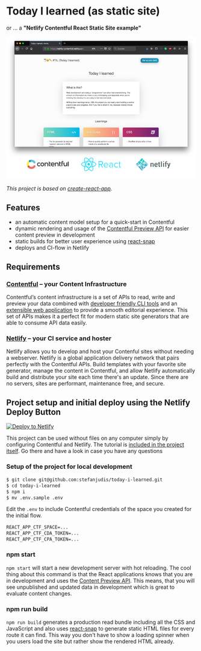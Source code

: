 # Today I learned (as static site)

or ... a **"Netlify Contentful React Static Site example"**

![The Today I learned site](./screenshot.png)

_This project is based on [create-react-app](https://github.com/facebook/create-react-app)._

## Features

- an automatic content model setup for a quick-start in Contentful
- dynamic rendering and usage of the [Contentful Preview API](https://www.contentful.com/developers/docs/references/content-preview-api/) for easier content preview in development
- static builds for better user experience using [react-snap](https://github.com/stereobooster/react-snap)
- deploys and CI-flow in Netlify

## Requirements

### [Contentful](https://www.contentful.com) – your Content Infrastructure

Contentful’s content infrastructure is a set of APIs to read, write and preview your data combined with [developer friendly CLI tools](https://github.com/contentful/contentful-cli/) and an [extensible web application](https://www.contentful.com/developers/docs/concepts/uiextensions/) to provide a smooth editorial experience. This set of APIs makes it a perfect fit for modern static site generators that are able to consume API data easily.

### [Netlify](https://www.netlify.com) – your CI service and hoster

Netlify allows you to develop and host your Contenful sites without needing a webserver. Netlify is a global application delivery network that pairs perfectly with the Contentful APIs. Build templates with your favorite site generator, manage the content in Contentful, and allow Netlify automatically build and distribute your site each time there's an update. Since there are no servers, sites are performant, maintenance free, and secure.

## Project setup and initial deploy using the Netlify Deploy Button

[![Deploy to Netlify](https://www.netlify.com/img/deploy/button.svg)](https://app.netlify.com/start/deploy?repository=https://github.com/stefanjudis/today-i-learned)

This project can be used without files on any computer simply by configuring Contentful and Netlify. The tutorial is [included in the project itself](https://today-i-learned.netlify.com/tutorial/). Go there and have a look in case you have any questions

### Setup of the project for local development

```
$ git clone git@github.com:stefanjudis/today-i-learned.git
$ cd today-i-learned
$ npm i
$ mv .env.sample .env
```

Edit the `.env` to include Contentful credentials of the space you created for the initial flow.

```
REACT_APP_CTF_SPACE=...
REACT_APP_CTF_CDA_TOKEN=...
REACT_APP_CTF_CPA_TOKEN=...
```

### npm start

`npm start` will start a new development server with hot reloading. The cool thing about this command is that the React applications knows that you are in development and uses the [Content Preview API](https://www.contentful.com/developers/docs/references/content-preview-api/). This means, that you will see unpublished and updated data in development which is great to evaluate content changes.

### npm run build

`npm run build` generates a production read bundle including all the CSS and JavaScript and also uses [react-snap](https://github.com/stereobooster/react-snap) to generate static HTML files for every route it can find. This way you don't have to show a loading spinner when you users load the site but rather show the rendered HTML already.
